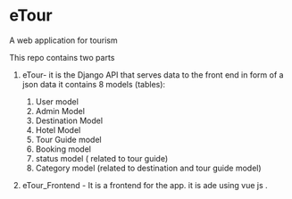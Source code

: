 # eTour
A web application for tourism


This repo contains two parts
1. eTour- it is the Django API that serves data to the front end in form of a json data
    it contains 8 models (tables):
      1. User model
      2. Admin Model
      3. Destination Model
      4. Hotel Model
      5. Tour Guide model
      6. Booking model
      7. status model ( related to tour guide)
      8. Category model (related to destination and tour guide model)
      
2. eTour_Frontend - It is a frontend for the app. it is ade using vue js .
